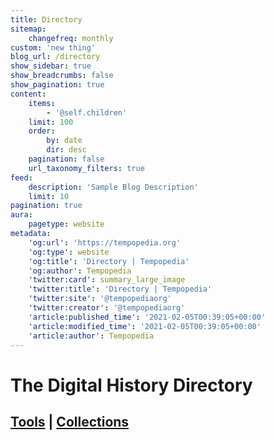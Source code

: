 ```yaml
---
title: Directory
sitemap:
    changefreq: monthly
custom: 'new thing'
blog_url: /directory
show_sidebar: true
show_breadcrumbs: false
show_pagination: true
content:
    items:
        - '@self.children'
    limit: 100
    order:
        by: date
        dir: desc
    pagination: false
    url_taxonomy_filters: true
feed:
    description: 'Sample Blog Description'
    limit: 10
pagination: true
aura:
    pagetype: website
metadata:
    'og:url': 'https://tempopedia.org'
    'og:type': website
    'og:title': 'Directory | Tempopedia'
    'og:author': Tempopedia
    'twitter:card': summary_large_image
    'twitter:title': 'Directory | Tempopedia'
    'twitter:site': '@tempopediaorg'
    'twitter:creator': '@tempopediaorg'
    'article:published_time': '2021-02-05T00:39:05+00:00'
    'article:modified_time': '2021-02-05T00:39:05+00:00'
    'article:author': Tempopedia
---
```


# The Digital History Directory
## [Tools](/category:tool) | [Collections](/category:collection)